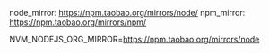 node_mirror: https://npm.taobao.org/mirrors/node/
npm_mirror: https://npm.taobao.org/mirrors/npm/

NVM_NODEJS_ORG_MIRROR=https://npm.taobao.org/mirrors/node
